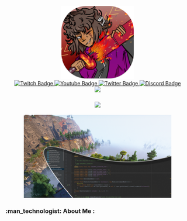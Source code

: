 
<div id="header" align="center">
    <img src="assets/nickoman_icon.png" alt="Nicolas D. Kamado" width="200" height="200">
</div>
<div id="badges" align="center">
    <a href="https://twitter.com/1NickOman1">
        <img src="https://img.shields.io/twitch/status/1nickoman1?color=purple&label=twitch&logo=twitch&logoColor=purple&style=for-the-badge" alt="Twitch Badge"/>
    </a>
    <a href="https://www.youtube.com/channel/UCo7OfF6_pCAutcq0848uUng">
        <img src="https://img.shields.io/youtube/channel/subscribers/UCo7OfF6_pCAutcq0848uUng?color=red&label=YouTube&logo=YouTube&logoColor=red&style=for-the-badge" alt="Youtube Badge"/>
    </a>
    <a href="https://www.twitch.tv/1nickoman1">
        <img src="https://img.shields.io/twitter/follow/1nickoman1?color=blue&label=twitter&logo=twitter&logoColor=blue&style=for-the-badge" alt="Twitter Badge"/>
    </a>
    <a href="https://discord.com/invite/E7FMauxtFG">
        <img src="https://img.shields.io/discord/919377871632482334?color=%237289da%20&label=discord&logo=discord&logoColor=%237289da%20&style=for-the-badge" alt="Discord Badge"/>
    </a>
</div>
<div align="center">
    <a>
        <img src="https://komarev.com/ghpvc/?username=1nickoman1&style=for-the-badge&color=830A80&label=PROFILE+VIEWS">
    <a>
</div>
<div align="center">
    <h3><img src="https://readme-typing-svg.herokuapp.com?color=F71FD9&lines=Wassup+Gamers;Im+a+YouTuber;Im++a+Twitch+Streamer;Im+a+Programmer;Im+a+Film+Maker"></h3>
</div>
<p align="center">
<img src="assets/nick_banner.png" width="80%" height="70%">
</p>
<h3> :man_technologist: About Me : <h3>





<!-- BLOG-POST-LIST:END -->